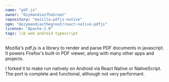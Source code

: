 ```yaml
---
name: "pdf.js"
owner: "OzymandiasTheGreat"
repository: "mozilla-pdfjs-native"
npm: "@ozymandiasthegreat/react-native-pdfjs"
license: "Apache-2.0"
tags: lib web android typescript
---
```

Mozilla's pdf.js is a library to render and parse PDF
documents in javascript. It powers Firefox's built-in
PDF viewer, along with many other apps and projects.

I forked it to make run natively on Android via React
Native or NativeScript. The port is complete and
functional, although not very performant.
